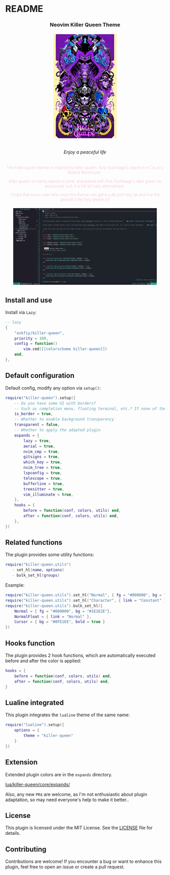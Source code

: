 # README

<h3 align="center">
Neovim Killer Queen Theme
</h3>

<h6 align="center">
<img src="./screenshot/final.jpg" alt="" width="200px">
</h6>

<h6 align="center">
Enjoy a peaceful life
</h6>

<div style="font-size:.8rem; font-weight:lighter;color:#E95793">
<center>
<p>The killer-queen theme is inspired by killer-queen, Kira Yoshikage's stand-in in "JoJo's Bizarre Adventure".</p>
<p>killer-queen is mainly based on pink, and paired with Kira Yoshikage's dark green tie and purple suit, it is full of lively atmosphere.<p>
<p>I hope that every user who uses this theme can get a cute pink big cat and live the peaceful life they dream of!<p>
</center>
</div>

<h6 align="center">
<img src="./screenshot/example.jpg" width="90%">
</h6>

## Install and use

Install via `Lazy`:

```lua
-- lazy
{
    "askfiy/killer-queen",
    priority = 100,
    config = function()
        vim.cmd([[colorscheme killer-queen]])
    end,
},
```

## Default configuration

Default config, modify any option via `setup()`:

```lua
require("killer-queen").setup({
    -- Do you have some UI with borders?
    -- Such as completion menu, floating terminal, etc.? If none of them have a border, try setting it to false
    is_border = true,
    -- Whether to enable background transparency
    transparent = false,
    -- Whether to apply the adapted plugin
    expands = {
        lazy = true,
        aerial = true,
        nvim_cmp = true,
        gitsigns = true,
        which_key = true,
        nvim_tree = true,
        lspconfig = true,
        telescope = true,
        bufferline = true,
        treesitter = true,
        vim_illuminate = true,
    },
    hooks = {
        before = function(conf, colors, utils) end,
        after = function(conf, colors, utils) end,
    },
})
```

## Related functions

The plugin provides some utility functions:

```lua
require("killer-queen.utils")
   - set_hl(name, options)
   - bulk_set_hl(groups)
```

Example:

```lua
require("killer-queen.utils").set_hl("Normal", { fg = "#000000", bg = "#1E1E2E" })
require("killer-queen.utils").set_hl("Character", { link = "Constant" })
require("killer-queen.utils").bulk_set_hl({
    Normal = { fg = "#000000", bg = "#1E1E2E"},
    NormalFloat = { link = "Normal" },
    Cursor = { bg = "#0FE1EE", bold = true }
})
```

## Hooks function

The plugin provides 2 hook functions, which are automatically executed before and after the color is applied:

```lua
hooks = {
    before = function(conf, colors, utils) end,
    after = function(conf, colors, utils) end,
}
```

## Lualine integrated

This plugin integrates the `lualine` theme of the same name:

```lua
require("lualine").setup({
    options = {
        theme = "killer-queen"
    }
})
```

## Extension

Extended plugin colors are in the `expands` directory.

[lua/killer-queen/core/expands/](./lua/killer-queen/core/expands/)

Also, any new `PR`s are welcome, as I'm not enthusiastic about plugin adaptation, so may need everyone's help to make it better..

## License

This plugin is licensed under the MIT License. See the [LICENSE](https://github.com/askfiy/killer-queen/blob/master/LICENSE) file for details.

## Contributing

Contributions are welcome! If you encounter a bug or want to enhance this plugin, feel free to open an issue or create a pull request.

